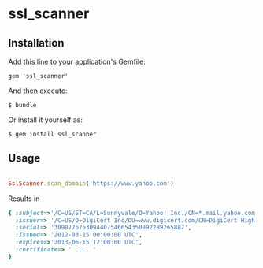 # ssl_scanner


## Installation

Add this line to your application's Gemfile:

    gem 'ssl_scanner'

And then execute:

    $ bundle

Or install it yourself as:

    $ gem install ssl_scanner

## Usage

```ruby

SslScanner.scan_domain('https://www.yahoo.com')

```
Results in

```ruby
{ :subject=>'/C=US/ST=CA/L=Sunnyvale/O=Yahoo! Inc./CN=*.mail.yahoo.com', 
  :issuer=> '/C=US/O=DigiCert Inc/OU=www.digicert.com/CN=DigiCert High Assurance CA-3', 
  :serial=> '3098776753094407546654350892289265887', 
  :issued=> '2012-03-15 00:00:00 UTC', 
  :expires=>'2013-06-15 12:00:00 UTC', 
  :certificate=> ' .... '
} 
```
